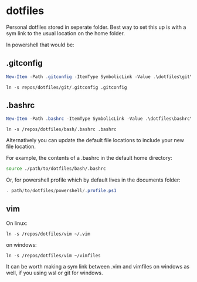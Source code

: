 # dotfiles 

Personal dotfiles stored in seperate folder. Best way to set this up is with a sym link to the usual location on the home folder. 

In powershell that would be:

## .gitconfig
```powershell
New-Item -Path .gitconfig -ItemType SymbolicLink -Value .\dotfiles\git\.gitconfig
```
```linux
ln -s repos/dotfiles/git/.gitconfig .gitconfig 
```

## .bashrc
```powershell
New-Item -Path .bashrc -ItemType SymbolicLink -Value .\dotfiles\bashrc\.bashrc
```

```linux
ln -s /repos/dotfiles/bash/.bashrc .bashrc
```

Alternatively you can update the default file locations to include your new file location. 

For example, the contents of a .bashrc in the default home directory: 

```bash
source ./path/to/dotfiles/bash/.bashrc
```

Or, for powershell profile which by default lives in the documents folder:

```powershell
. path/to/dotfiles/powershell/.profile.ps1 
```
## vim

On linux:

```linux
ln -s /repos/dotfiles/vim ~/.vim
```

on windows:

```
ln -s /repos/dotfiles/vim ~/vimfiles
```

It can be worth making a sym link between .vim and vimfiles on windows as well, if you using wsl or git for windows.

